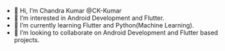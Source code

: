 - 👋 Hi, I’m Chandra Kumar @CK-Kumar
- 👀 I’m interested in Android Development and Flutter.
- 🌱 I’m currently learning Flutter and Python(Machine Learning).
- 💞️ I’m looking to collaborate on Android Development and Flutter based projects.


<!---
CK-Kumar/CK-Kumar is a ✨ special ✨ repository because its `README.md` (this file) appears on your GitHub profile.
You can click the Preview link to take a look at your changes.
--->
